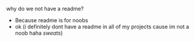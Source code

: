 why do we not have a readme?
 - Because readme is for noobs
  - ok (i definitely dont have a readme in all of my projects cause im not a noob haha *sweats*)
